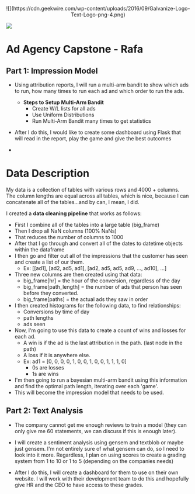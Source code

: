 <p align = "center">
![](https://cdn.geekwire.com/wp-content/uploads/2016/09/Galvanize-Logo-Text-Logo-png-4.png)

![](https://media.licdn.com/mpr/mpr/AAEAAQAAAAAAAAQeAAAAJGFkMjczOTIxLWZkNjUtNGMxZi1hZTIxLTAwMjBmODVjZTI0Ng.png)
</p>

# Ad Agency Capstone - Rafa
**Part 1: Impression Model**
------------------------------
* Using attribution reports, I will run a multi-arm bandit to show which ads to run, how many times to run each ad and which order to run the ads.
	* **Steps to Setup Multi-Arm Bandit**
		* Create W/L lists for all ads
		* Use Uniform Distributions
		* Run Multi-Arm Bandit many times to get statistics

* After I do this, I would like to create some dashboard using Flask that will read in the report, play the game and give the best outcomes
*

# Data Description
My data is a collection of tables  with various rows and 4000 + columns.  The column lengths are equal across all tables, which is nice, because I can concatenate all of the tables...and by can, I mean, I did. 

I created a **data cleaning pipeline** that works as follows:
* First I combine all of the tables into a large table (big_frame)
* Then I drop all NaN columns (100% NaNs)
* That reduces the number of columns to 1000
* After that I go through and convert all of the dates to datetime objects within the dataframe
* I then go and filter out all of the impressions that the customer has seen and create a list of our them.
    - Ex: [[ad1], [ad2, ad5, ad1], [ad2, ad5, ad5, ad9, ..., ad10], ...]
* Three new columns are then created using that data:
    - big_frame[hr] = the hour of the conversion, regardless of the day
    - big_frame[path_length] = the number of ads that person has seen before they converted.
    - big_frame[paths] = the actual ads they saw in order 
* I then created histograms for the following data, to find relationships:
    - Conversions by time of day 
    - path lengths 
    - ads seen 
* Now, I'm going to use this data to create a count of wins and losses for each ad.  
    - A win is if the ad is the last attribution in the path. (last node in the path) 
    - A loss if it is anywhere else.
    - Ex: ad1 = [0, 0, 0, 0,  1, 0, 0, 1, 0, 0, 1, 1, 1, 0]
        + 0s are losses
        + 1s are wins 
* I'm then going to run a bayesian multi-arm bandit using this information and find the optimal path length, iterating over each 'game'. 
* This will become the impression model that needs to be used. 


**Part 2: Text Analysis**
------------------------------
* The company cannot get me enough reviews to train a model (they can only give me 60 statements, we can discuss if this is enough later).

* I will create a sentiment analysis using gensem and textblob or maybe just gensem.  I'm not entirely sure of what gensem can do, so I need to look into it more.  Regardless, I plan on using scores to create a grading system from 1 to 10 or 1 to 5 (depending on the companies needs)

* After I do this, I will create a dashboard for them to use on their own website.  I will work with their development team to do this and hopefully give HR and the CEO to have access to these grades. 
